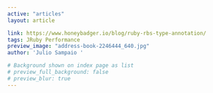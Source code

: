 ```yaml
---
active: "articles"
layout: article

link: https://www.honeybadger.io/blog/ruby-rbs-type-annotation/
tags: JRuby Performance
preview_image: "address-book-2246444_640.jpg"
author: 'Julio Sampaio '

# Background shown on index page as list
# preview_full_background: false
# preview_blur: true
---
```

